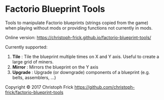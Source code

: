 # Factorio Blueprint Tools

Tools to manipulate Factorio blueprints (strings copied from the game) when
playing without mods or providing functions not currently in mods.

Online version: https://christoph-frick.github.io/factorio-blueprint-tools/

Currently supported:

1. **Tile** : Tile the blueprint multiple times on X and Y axis.  Useful to create a large grid of miners.
1. **Mirror** : Mirrors the blueprint on the Y axis
2. **Upgrade** : Upgrade (or downgrade) components of a blueprint (e.g. belts, assemblers, ...)

Copyright © 2017 Christoph Frick <https://github.com/christoph-frick/factorio-blueprint-tools>
